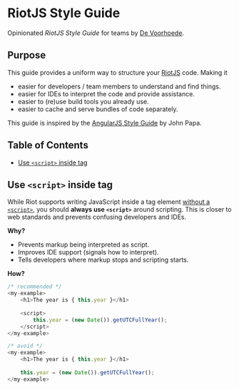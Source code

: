# RiotJS Style Guide

Opinionated *RiotJS Style Guide* for teams by [De Voorhoede](https://twitter.com/devoorhoede).


## Purpose

This guide provides a uniform way to structure your [RiotJS](http://riotjs.com/) code. Making it

* easier for developers / team members to understand and find things.
* easier for IDEs to interpret the code and provide assistance.
* easier to (re)use build tools you already use.
* easier to cache and serve bundles of code separately.

This guide is inspired by the [AngularJS Style Guide](https://github.com/johnpapa/angular-styleguide) by John Papa.


## Table of Contents

* [Use `<script>` inside tag](#use-script-inside-tag)


## Use `<script>` inside tag

While Riot supports writing JavaScript inside a tag element [without a `<script>`](http://riotjs.com/guide/#no-script-tag),
you should **always use `<script>`** around scripting. This is closer to web standards and prevents confusing developers and IDEs. 

**Why?**

* Prevents markup being interpreted as script.
* Improves IDE support (signals how to interpret).
* Tells developers where markup stops and scripting starts.

**How?**

```javascript
/* recommended */
<my-example>
	<h1>The year is { this.year }</h1>
	
	<script>
		this.year = (new Date()).getUTCFullYear();
	</script>
</my-example>

/* avoid */
<my-example>
	<h1>The year is { this.year }</h1>
	
	this.year = (new Date()).getUTCFullYear();
</my-example>
```
